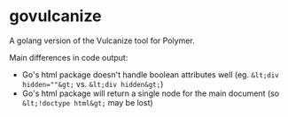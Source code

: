 # govulcanize

A golang version of the Vulcanize tool for Polymer.

Main differences in code output:

* Go's html package doesn't handle boolean attributes well (eg. `&lt;div hidden=""&gt;` vs. `&lt;div hidden&gt;`)
* Go's html package will return a single node for the main document (so `&lt;!doctype html&gt;` may be lost)
